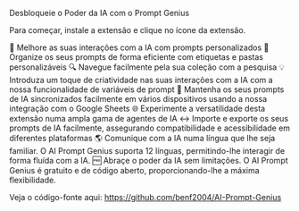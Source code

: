 Desbloqueie o Poder da IA com o Prompt Genius

Para começar, instale a extensão e clique no ícone da extensão.

📢 Melhore as suas interações com a IA com prompts personalizados
📁 Organize os seus prompts de forma eficiente com etiquetas e pastas personalizáveis
🔍 Navegue facilmente pela sua coleção com a pesquisa
💡 Introduza um toque de criatividade nas suas interações com a IA com a nossa funcionalidade de variáveis de prompt
📱 Mantenha os seus prompts de IA sincronizados facilmente em vários dispositivos usando a nossa integração com o Google Sheets
🌐 Experimente a versatilidade desta extensão numa ampla gama de agentes de IA
↔ Importe e exporte os seus prompts de IA facilmente, assegurando compatibilidade e acessibilidade em diferentes plataformas
🌎 Comunique com a IA numa língua que lhe seja familiar. O AI Prompt Genius suporta 12 línguas, permitindo-lhe interagir de forma fluída com a IA.
🆓 Abraçe o poder da IA sem limitações. O AI Prompt Genius é gratuito e de código aberto, proporcionando-lhe a máxima flexibilidade.

Veja o código-fonte aqui:
https://github.com/benf2004/AI-Prompt-Genius
